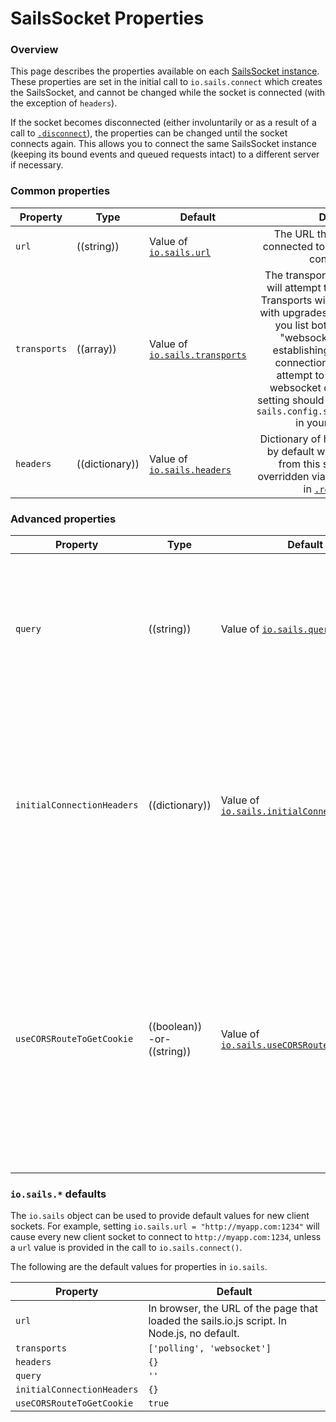 # SailsSocket Properties

### Overview

This page describes the properties available on each [SailsSocket instance](http://sailsjs.org/documentation/reference/web-sockets/socket-client/sails-socket).  These properties are set in the initial call to `io.sails.connect` which creates the SailsSocket, and cannot be changed while the socket is connected (with the exception of `headers`).

If the socket becomes disconnected (either involuntarily or as a result of a call to [`.disconnect`](http://sailsjs.org/documentation/reference/web-sockets/socket-client/sails-socket/methods#?disconnect)), the properties can be changed until the socket connects again.  This allows you to connect the same SailsSocket instance (keeping its bound events and queued requests intact) to a different server if necessary.

### Common properties

  Property          | Type       | Default   | Details
 ------------------ |----------| --------- | :-------:
 `url`              | ((string)) | Value of [`io.sails.url`](http://sailsjs.org/documentation/reference/web-sockets/socket-client/sails-socket/properties#?iosails-defaults) | The URL that the socket is connected to, or will attempt to connect to.
 `transports`       | ((array))  | Value of [`io.sails.transports`](http://sailsjs.org/documentation/reference/web-sockets/socket-client/sails-socket/properties#?iosails-defaults) | The transports that the socket will attempt to connect using.  Transports will be tried in order, with upgrades allowed: that is, if you list both "polling" and "websocket", then after establishing a long-polling connection the server will attempt to upgrade it to a websocket connection.  This setting should match the value of `sails.config.sockets.transports` in your Sails app.
`headers` | ((dictionary)) | Value of [`io.sails.headers`](http://sailsjs.org/documentation/reference/web-sockets/socket-client/sails-socket/properties#?iosails-defaults) | Dictionary of headers to be sent by default with every request from this socket.  Can be overridden via the `headers` option in [`.request()`](http://sailsjs.org/documentation/reference/web-sockets/socket-client/io-socket-request).

### Advanced properties

  Property          | Type       | Default   | Details
 ------------------ |----------| --------- | :-------:
 `query`              | ((string)) | Value of [`io.sails.query`](http://sailsjs.org/documentation/reference/web-sockets/socket-client/sails-socket/properties#?iosails-defaults)    | Query string to use with the initial connection to the server.  In server code, this can be accessed via `req.socket.handshake.query` in controller actions or `socket.handshake.query` in [socket lifecycle callbacks](http://sailsjs.org/documentation/reference/configuration/sails-config-sockets).  Note that information about the sails.io.js SDK version will be tacked onto whatever query string you specify.
 `initialConnectionHeaders` | ((dictionary)) | Value of [`io.sails.initialConnectionHeaders`](http://sailsjs.org/documentation/reference/web-sockets/socket-client/sails-socket/properties#?iosails-defaults) | _Node.js only--not available in browser._ Dictionary of headers to be sent with the initial connection to the server.  In server code, these can be accessed via `req.socket.handshake.headers` in controller actions or `socket.handshake.headers` in [socket lifecycle callbacks](http://sailsjs.org/documentation/reference/configuration/sails-config-sockets).  This is useful for (for example) sending a `cookie` header with the initial handshake, allowing a socket to connect to a previously-established Sails session.
 `useCORSRouteToGetCookie` | ((boolean)) -or- ((string)) | Value of [`io.sails.useCORSRouteToGetCookie`](http://sailsjs.org/documentation/reference/web-sockets/socket-client/sails-socket/properties#?iosails-defaults) | For cross-origin socket connections, use this property to choose a route to send an initial JSONP request (in browser environments) or HTTP request (in Node.js environments) in order to retrieve a cookie, so that a session can be established.  The route should return the string `_sailsIoJSConnect()`, which will allow the connection to continue.  If `useCORSRouteToGetCookie` is `true`, the default `/__getcookie` route on the Sails server will be used.  If it is `false`, no attempt will be made to contact the remote server before continuing the socket connection.

### `io.sails.*` defaults

The `io.sails` object can be used to provide default values for new client sockets.  For example, setting `io.sails.url = "http://myapp.com:1234"` will cause every new client socket to connect to `http://myapp.com:1234`, unless a `url` value is provided in the call to `io.sails.connect()`.

The following are the default values for properties in `io.sails`.

  Property          | Default
  ------------------ | -------
 `url`              | In browser, the URL of the page that loaded the sails.io.js script.  In Node.js, no default.
 `transports`       | `['polling', 'websocket']`
`headers` | `{}`
`query` | `''`
`initialConnectionHeaders` | `{}`
`useCORSRouteToGetCookie` | `true`

<docmeta name="displayName" value="Properties">

